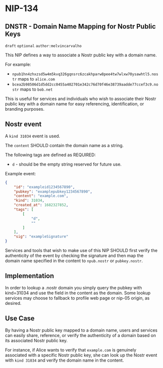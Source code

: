**NIP-134**
=============

**DNSTR - Domain Name Mapping for Nostr Public Keys**
-----------------------------------------------------

`draft` `optional` `author:melvincarvalho`

This NIP defines a way to associate a Nostr public key with a domain name.

For example:
- `npub1hn4zhxzsd5w4m5kvq326gqnsrc6zcakhparw8pee4tw7wlxw70ysawhtl5.nostr` maps to `alice.com`
- `bcea2b98506d1d5dd2cc0455a402701e342c76d70f46e38739aadde77ccef3c9.nostr` maps to `bob.net`

This is useful for services and individuals who wish to associate their Nostr public key with a domain name for easy referencing, identification, or branding purposes.

## Nostr event

A `kind 31034` event is used.

The `content` SHOULD contain the domain name as a string.

The following tags are defined as REQUIRED:

* `d` - should be the empty string reserved for future use.

Example event:

```json
{
    "id": "exampleid1234567890",
    "pubkey": "examplepubkey1234567890",
    "content": "example.com",
    "kind": 31034,
    "created_at": 1682327852,
    "tags": [
        [
            "d",
            ""
        ]
    ],
    "sig": "exampleSignature"
}
```

Services and tools that wish to make use of this NIP SHOULD first verify the authenticity of the event by checking the signature and then map the domain name specified in the content to `npub.nostr` or `pubkey.nostr`.

## Implementation

In order to lookup a .nostr domain you simply query the pubkey with kind=31034 and use the field in the content as the domain.  Some lookup services may choose to fallback to profile web page or nip-05 origin, as desired.

## Use Case

By having a Nostr public key mapped to a domain name, users and services can easily share, reference, or verify the authenticity of a domain based on its associated Nostr public key.

For instance, if Alice wants to verify that `example.com` is genuinely associated with a specific Nostr public key, she can look up the Nostr event with `kind 31034` and verify the domain name in the content.
